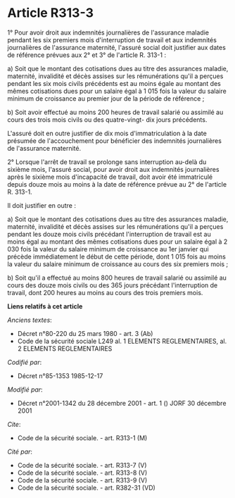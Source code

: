 # Article R313-3

1° Pour avoir droit aux indemnités journalières de l'assurance maladie pendant les six premiers mois d'interruption de
travail et aux indemnités journalières de l'assurance maternité, l'assuré social doit justifier aux dates de référence
prévues aux 2° et 3° de l'article R. 313-1 :

a) Soit que le montant des cotisations dues au titre des assurances maladie, maternité, invalidité et décès assises sur les
rémunérations qu'il a perçues pendant les six mois civils précédents est au moins égale au montant des mêmes cotisations dues
pour un salaire égal à 1 015 fois la valeur du salaire minimum de croissance au premier jour de la période de référence ;

b) Soit avoir effectué au moins 200 heures de travail salarié ou assimilé au cours des trois mois civils ou des quatre-vingt-
dix jours précédents.

L'assuré doit en outre justifier de dix mois d'immatriculation à la date présumée de l'accouchement pour bénéficier des
indemnités journalières de l'assurance maternité.

2° Lorsque l'arrêt de travail se prolonge sans interruption au-delà du sixième mois, l'assuré social, pour avoir droit aux
indemnités journalières après le sixième mois d'incapacité de travail, doit avoir été immatriculé depuis douze mois au moins
à la date de référence prévue au 2° de l'article R. 313-1.

Il doit justifier en outre :

a) Soit que le montant des cotisations dues au titre des assurances maladie, maternité, invalidité et décès assises sur les
rémunérations qu'il a perçues pendant les douze mois civils précédant l'interruption de travail est au moins égal au montant
des mêmes cotisations dues pour un salaire égal à 2 030 fois la valeur du salaire minimum de croissance au 1er janvier qui
précède immédiatement le début de cette période, dont 1 015 fois au moins la valeur du salaire minimum de croissance au cours
des six premiers mois ;

b) Soit qu'il a effectué au moins 800 heures de travail salarié ou assimilé au cours des douze mois civils ou des 365 jours
précédant l'interruption de travail, dont 200 heures au moins au cours des trois premiers mois.

**Liens relatifs à cet article**

_Anciens textes_:

  - Décret n°80-220 du 25 mars 1980 - art. 3 (Ab)
  - Code de la sécurité sociale L249 al. 1 ELEMENTS REGLEMENTAIRES, al. 2 ELEMENTS REGLEMENTAIRES

_Codifié par_:

  - Décret n°85-1353 1985-12-17

_Modifié par_:

  - Décret n°2001-1342 du 28 décembre 2001 - art. 1 () JORF 30 décembre 2001

_Cite_:

  - Code de la sécurité sociale. - art. R313-1 (M)

_Cité par_:

  - Code de la sécurité sociale. - art. R313-7 (V)
  - Code de la sécurité sociale. - art. R313-8 (V)
  - Code de la sécurité sociale. - art. R313-9 (V)
  - Code de la sécurité sociale. - art. R382-31 (VD)
